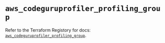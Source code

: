 # `aws_codeguruprofiler_profiling_group`

Refer to the Terraform Registory for docs: [`aws_codeguruprofiler_profiling_group`](https://registry.terraform.io/providers/hashicorp/aws/5.31.0/docs/resources/codeguruprofiler_profiling_group).
